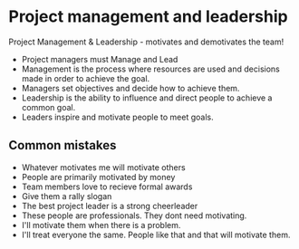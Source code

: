 # Project management and leadership

Project Management & Leadership - motivates and demotivates the team!

* Project managers must Manage and Lead
* Management is the process where resources are used and decisions made in order to achieve the goal. 
* Managers set objectives and decide how to achieve them. 
* Leadership is the ability to influence and direct people to achieve a common goal. 
* Leaders inspire and motivate people to meet goals.

## Common mistakes

* Whatever motivates me will motivate others
* People are primarily motivated by money
* Team members love to recieve formal awards
* Give them a rally slogan
* The best project leader is a strong cheerleader
* These people are professionals. They dont need motivating.
* I'll motivate them when there is a problem.
* I'll treat everyone the same. People like that and that will motivate them.

